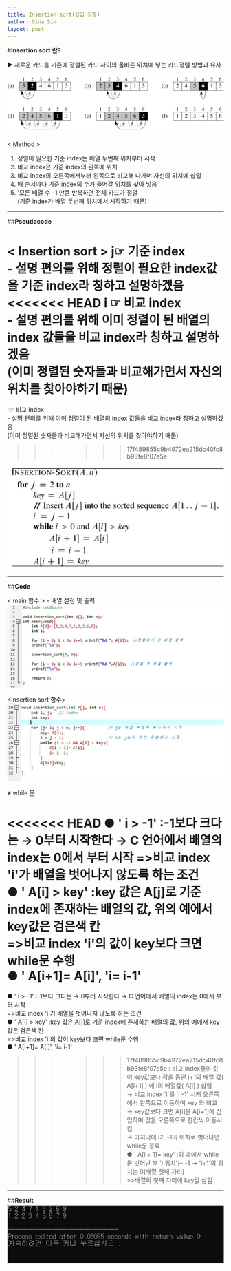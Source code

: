 ```yaml
---
title: Insertion sort(삽입 정렬)
author: Gina Sim
layout: post
---
```


#**Insertion sort 란?**

▶ 새로운 카드를 기존에 정렬된 카드 사이의 올바른 위치에 넣는 카드정렬 방법과 유사

![insertion_sort](https://github.com/Gina-IT/Gina-IT.github.io/blob/master/_img/insertion_sort.jpg "Insertion sort principle")


< Method >

1. 정렬이 필요한 기준 index는 배열 두번째 위치부터 시작  
2. 비교 index은 기준 index의 왼쪽에 위치  
3. 비교 index의 오른쪽에서부터 왼쪽으로 비교해 나가며 자신의 위치에 삽입  
4. 매 순서마다 기준 index의 수가 들어갈 위치를 찾아 넣음  
5. '모든 배열 수 -1'만큼 반복하면 전체 카드가 정렬  
   (기준 index가 배열 두번째 위치에서 시작하기 때문)

--------------------

##**Pseudocode**

< Insertion sort >
j☞ 기준 index  
	- 설명 편의를 위해 정렬이 필요한 index값을 기준 index라 칭하고 설명하겠음  
<<<<<<< HEAD
i ☞ 비교 index  
	- 설명 편의를 위해 이미 정렬이 된 배열의 index 값들을 비교 index라 칭하고 설명하겠음  
	(이미 정렬된 숫자들과 비교해가면서 자신의 위치를 찾아야하기 때문)  
=======
i☞ 비교 index   
	- 설명 편의를 위해 이미 정렬이 된 배열의 index 값들을 비교 index라 칭하고 설명하겠음  
	(이미 정렬된 숫자들과 비교해가면서 자신의 위치를 찾아야하기 때문)
>>>>>>> 17f489855c9b4972ea215dc40fc8b93fe8f07e5e

![Insertion sort pseudocode](https://github.com/Gina-IT/Gina-IT.github.io/blob/master/_img/insertion_sort_pseudocode1.jpg "Insertion sort pseudocode")

--------------------

##**Code**

< main 함수 > - 배열 설정 및 출력
![Insertion sort_main code](https://github.com/Gina-IT/Gina-IT.github.io/blob/master/_img/insertion_sort_main.jpg "Insertion sort_main code")

<Insertion sort 함수>
![Insertion sort code](https://github.com/Gina-IT/Gina-IT.github.io/blob/master/_img/insertion_sort_code.jpg "Insertion sort code")

※ while 문

<<<<<<< HEAD
● ' i > -1' :-1보다 크다는 → 0부터 시작한다 → C 언어에서 배열의 index는 0에서 부터 시작
=>비교 index 'i'가 배열을 벗어나지 않도록 하는 조건    
● ' A[i] > key' :key 값은 A[j]로 기준 index에 존재하는 배열의 값, 위의 예에서 key값은 검은색 칸  
=>비교 index 'i'의 값이 key보다 크면 while문 수행  
● ' A[i+1]= A[i]', 'i= i-1'
=======
● ' i > -1' :-1보다 크다는 → 0부터 시작한다 → C 언어에서 배열의 index는 0에서 부터 시작  
=>비교 index 'i'가 배열을 벗어나지 않도록 하는 조건  
● ' A[i] > key' :key 값은 A[j]로 기준 index에 존재하는 배열의 값, 위의 예에서 key값은 검은색 칸  
=>비교 index 'i'의 값이 key보다 크면 while문 수행  
● ' A[i+1]= A[i]', 'i= i-1'  
>>>>>>> 17f489855c9b4972ea215dc40fc8b93fe8f07e5e
: 비교 index들의 값이 key값보다 작을 동안 i+1의 배열 값( A[i+1] ) 에 i의 배열값( A[i] ) 삽입  
→ 비교 index 'i'를 'i -1' 시켜 오른쪽에서 왼쪽으로 이동하며 key 와 비교  
→ key값보다 크면 A[i]을 A[i+1]에 삽입하며 값을 오른쪽으로 한칸씩 이동시킴  
→ 마지막에 i가 -1의 위치로 벗어나면 while문 종료  
● ' A[i + 1]= key' :위 예에서 while문 벗어난 후 'i 위치'는 -1 → 'i+1'의 위치는 0(배열 첫째 자리)  
=>배열의 첫째 자리에 key값 삽입  

--------------------

##**Result**
![Insertion sort result](https://github.com/Gina-IT/Gina-IT.github.io/blob/master/_img/insertion_sort_result.jpg "Insertion sort result")
